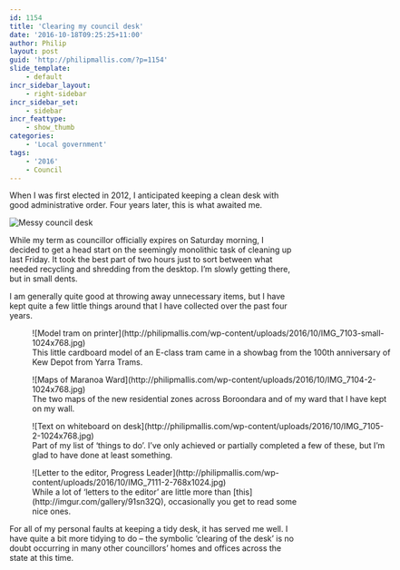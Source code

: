 ```yaml
---
id: 1154
title: 'Clearing my council desk'
date: '2016-10-18T09:25:25+11:00'
author: Philip
layout: post
guid: 'http://philipmallis.com/?p=1154'
slide_template:
    - default
incr_sidebar_layout:
    - right-sidebar
incr_sidebar_set:
    - sidebar
incr_feattype:
    - show_thumb
categories:
    - 'Local government'
tags:
    - '2016'
    - Council
---
```


When I was first elected in 2012, I anticipated keeping a clean desk with good administrative order. Four years later, this is what awaited me.

![Messy council desk](http://philipmallis.com/wp-content/uploads/2016/10/IMG_7100_small-1024x617.jpg)

While my term as councillor officially expires on Saturday morning, I decided to get a head start on the seemingly monolithic task of cleaning up last Friday. It took the best part of two hours just to sort between what needed recycling and shredding from the desktop. I’m slowly getting there, but in small dents.

I am generally quite good at throwing away unnecessary items, but I have kept quite a few little things around that I have collected over the past four years.

<figure aria-describedby="caption-attachment-1159" class="wp-caption aligncenter" id="attachment_1159" style="width: 637px">![Model tram on printer](http://philipmallis.com/wp-content/uploads/2016/10/IMG_7103-small-1024x768.jpg)<figcaption class="wp-caption-text" id="caption-attachment-1159">This little cardboard model of an E-class tram came in a showbag from the 100th anniversary of Kew Depot from Yarra Trams.</figcaption></figure>

<figure aria-describedby="caption-attachment-1161" class="wp-caption aligncenter" id="attachment_1161" style="width: 636px">![Maps of Maranoa Ward](http://philipmallis.com/wp-content/uploads/2016/10/IMG_7104-2-1024x768.jpg)<figcaption class="wp-caption-text" id="caption-attachment-1161">The two maps of the new residential zones across Boroondara and of my ward that I have kept on my wall.</figcaption></figure>

<figure aria-describedby="caption-attachment-1165" class="wp-caption aligncenter" id="attachment_1165" style="width: 632px">![Text on whiteboard on desk](http://philipmallis.com/wp-content/uploads/2016/10/IMG_7105-2-1024x768.jpg)<figcaption class="wp-caption-text" id="caption-attachment-1165">Part of my list of ‘things to do’. I’ve only achieved or partially completed a few of these, but I’m glad to have done at least something.</figcaption></figure>

<figure aria-describedby="caption-attachment-1164" class="wp-caption aligncenter" id="attachment_1164" style="width: 482px">![Letter to the editor, Progress Leader](http://philipmallis.com/wp-content/uploads/2016/10/IMG_7111-2-768x1024.jpg)<figcaption class="wp-caption-text" id="caption-attachment-1164">While a lot of ‘letters to the editor’ are little more than [this](http://imgur.com/gallery/91sn32Q), occasionally you get to read some nice ones.</figcaption></figure>

For all of my personal faults at keeping a tidy desk, it has served me well. I have quite a bit more tidying to do – the symbolic ‘clearing of the desk’ is no doubt occurring in many other councillors’ homes and offices across the state at this time.